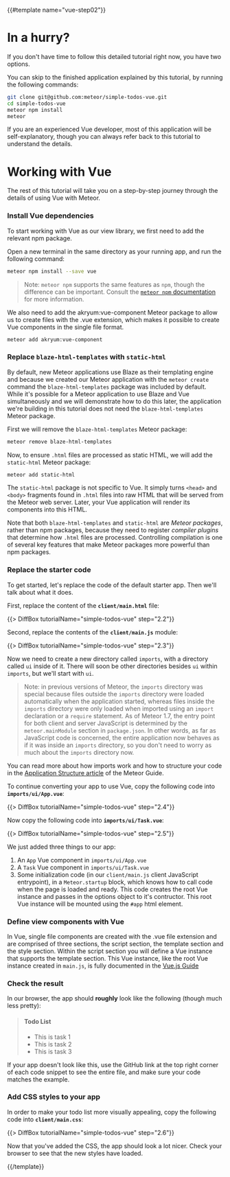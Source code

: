 {{#template name="vue-step02"}}

# In a hurry?

If you don't have time to follow this detailed tutorial right now, you have two options.

You can skip to the finished application explained by this tutorial, by running the following commands:

```sh
git clone git@github.com:meteor/simple-todos-vue.git
cd simple-todos-vue
meteor npm install
meteor
```

If you are an experienced Vue developer, most of this application will be self-explanatory, though you can always refer back to this tutorial to understand the details.

# Working with Vue

The rest of this tutorial will take you on a step-by-step journey through the details of using Vue with Meteor.

### Install Vue dependencies

To start working with Vue as our view library, we first need to add the relevant npm package.

Open a new terminal in the same directory as your running app, and run the following command:

```sh
meteor npm install --save vue
```

> Note: `meteor npm` supports the same features as `npm`, though the difference can be important. Consult the [`meteor npm` documentation](https://docs.meteor.com/commandline.html#meteornpm) for more information.

We also need to add the akryum:vue-component Meteor package to allow us to create files with the .vue extension, which makes it possible to create Vue components in the single file format.

```sh
meteor add akryum:vue-component
```

### Replace `blaze-html-templates` with `static-html`

By default, new Meteor applications use Blaze as their templating engine and because we created our Meteor application with the `meteor create` command the `blaze-html-templates` package was included by default. While it's possible for a Meteor application to use Blaze and Vue simultaneously and we will demonstrate how to do this later, the application we're building in this tutorial does not need the `blaze-html-templates` Meteor package.

First we will remove the `blaze-html-templates` Meteor package:

```sh
meteor remove blaze-html-templates
```

Now, to ensure `.html` files are processed as static HTML, we will add the `static-html` Meteor package:

```sh
meteor add static-html
```

The `static-html` package is not specific to Vue. It simply turns `<head>` and `<body>` fragments found in `.html` files into raw HTML that will be served from the Meteor web server. Later, your Vue application will render its components into this HTML.

Note that both `blaze-html-templates` and `static-html` are _Meteor packages_, rather than npm packages, because they need to register _compiler plugins_ that determine how `.html` files are processed. Controlling compilation is one of several key features that make Meteor packages more powerful than npm packages.

### Replace the starter code

To get started, let's replace the code of the default starter app. Then we'll talk about what it does.

First, replace the content of the **`client/main.html`** file:

{{> DiffBox tutorialName="simple-todos-vue" step="2.2"}}

Second, replace the contents of the **`client/main.js`** module:

{{> DiffBox tutorialName="simple-todos-vue" step="2.3"}}

Now we need to create a new directory called `imports`, with a directory called `ui` inside of it. There will soon be other directories besides `ui` within `imports`, but we'll start with `ui`.

> Note: in previous versions of Meteor, the `imports` directory was special because files outside the `imports` directory were loaded automatically when the application started, whereas files inside the `imports` directory were only loaded when imported using an `import` declaration or a `require` statement. As of Meteor 1.7, the entry point for both client and server JavaScript is determined by the `meteor.mainModule` section in `package.json`. In other words, as far as JavaScript code is concerned, the entire application now behaves as if it was inside an `imports` directory, so you don't need to worry as much about the `imports` directory now.

You can read more about how imports work and how to structure your code in the [Application Structure article](http://guide.meteor.com/structure.html) of the Meteor Guide.

To continue converting your app to use Vue, copy the following code into **`imports/ui/App.vue`**:

{{> DiffBox tutorialName="simple-todos-vue" step="2.4"}}

Now copy the following code into **`imports/ui/Task.vue`**:

{{> DiffBox tutorialName="simple-todos-vue" step="2.5"}}

We just added three things to our app:

1. An `App` Vue component in `imports/ui/App.vue`
2. A `Task` Vue component in `imports/ui/Task.vue`
3. Some initialization code (in our `client/main.js` client JavaScript entrypoint), in a `Meteor.startup` block, which knows how to call code when the page is loaded and ready. This code creates the root Vue instance and passes in the options object to it's contructor. This root Vue instance will be mounted using the `#app` html element.

### Define view components with Vue

In Vue, single file components are created with the .vue file extension and are comprised of three sections, the script section, the template section and the style section. Within the script section you will define a Vue instance that supports the template section. This Vue instance, like the root Vue instance created in `main.js`, is fully documented in the [Vue.js Guide](https://vuejs.org/v2/guide/instance.html)

### Check the result

In our browser, the app should **roughly** look like the following (though much less pretty):

> #### Todo List
>
> - This is task 1
> - This is task 2
> - This is task 3

If your app doesn't look like this, use the GitHub link at the top right corner of each code snippet to see the entire file, and make sure your code matches the example.

### Add CSS styles to your app

In order to make your todo list more visually appealing, copy the following code into **`client/main.css`**:

{{> DiffBox tutorialName="simple-todos-vue" step="2.6"}}

Now that you've added the CSS, the app should look a lot nicer. Check your browser to see that the new styles have loaded.

{{/template}}
